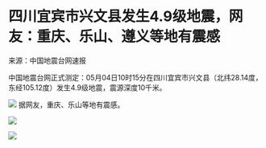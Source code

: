 # 四川宜宾市兴文县发生4.9级地震，网友：重庆、乐山、遵义等地有震感

来源：中国地震台网速报

中国地震台网正式测定：05月04日10时15分在四川宜宾市兴文县（北纬28.14度，东经105.12度）发生4.9级地震，震源深度10千米。

![](https://inews.gtimg.com/om_bt/OBu0VBQyXWsj-ebr2B8LOfgOm7TBACW8PMbzVgWt_vQoMAA/1000)
据网友，重庆、乐山等地有震感。

![](https://inews.gtimg.com/om_bt/O81XQUaOdWRFecrrwr8pF32XAdmhAczGeZA3lLGw9nkXEAA/1000)

![](https://inews.gtimg.com/om_bt/O7nUWWNRToU-8FBfb7t-bFoKKC8HWCz4vwsKs9WpyGBiYAA/1000)

